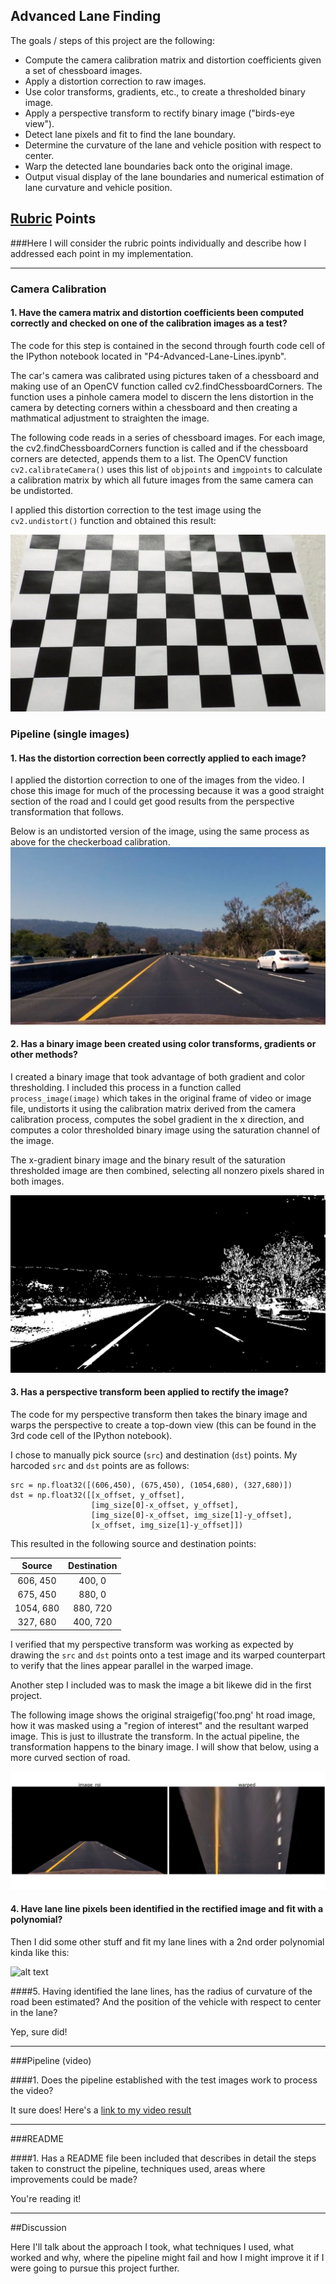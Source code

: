 ## Advanced Lane Finding


The goals / steps of this project are the following:

* Compute the camera calibration matrix and distortion coefficients given a set of chessboard images.
* Apply a distortion correction to raw images.
* Use color transforms, gradients, etc., to create a thresholded binary image.
* Apply a perspective transform to rectify binary image ("birds-eye view").
* Detect lane pixels and fit to find the lane boundary.
* Determine the curvature of the lane and vehicle position with respect to center.
* Warp the detected lane boundaries back onto the original image.
* Output visual display of the lane boundaries and numerical estimation of lane curvature and vehicle position.

[//]: # (Image References)

[image1]: ./test_images/checker_undistorted.jpg "Undistorted"
[image2]: ./test_images/undistorted_test7.jpg "Road Undistorted"
[image3]: ./test_images/test7_binary.jpg "Binary Example"
[image4]: ./test_images/transform.jpg "Warp Example"
[image5]: ./examples/color_fit_lines.jpg "Fit Visual"
[video1]: ./project_video.mp4 "Fit Visual"

## [Rubric](https://review.udacity.com/#!/rubrics/571/view) Points
###Here I will consider the rubric points individually and describe how I addressed each point in my implementation.  

---

### Camera Calibration

#### 1. Have the camera matrix and distortion coefficients been computed correctly and checked on one of the calibration images as a test?
The code for this step is contained in the second through fourth code cell of the IPython notebook located in "P4-Advanced-Lane-Lines.ipynb".  

The car's camera was calibrated using pictures taken of a chessboard and making use of an OpenCV function called cv2.findChessboardCorners. The function uses a pinhole camera model to discern the lens distortion in the camera by detecting corners within a chessboard and then creating a mathmatical adjustment to straighten the image. 

The following code reads in a series of chessboard images. For each image, the cv2.findChessboardCorners function is called and if the chessboard corners are detected, appends them to a list. The OpenCV function `cv2.calibrateCamera()` uses this list of `objpoints` and `imgpoints` to calculate a calibration matrix by which all future images from the same camera can be undistorted. 

I applied this distortion correction to the test image using the `cv2.undistort()` function and obtained this result: 

![alt text][image1]

### Pipeline (single images)

#### 1. Has the distortion correction been correctly applied to each image?
I applied the distortion correction to one of the images from the video. I chose this image for much of the processing because it was a good straight section of the road and I could get good results from the perspective transformation that follows. 

Below is an undistorted version of the image, using the same process as above for the checkerboad calibration.
![alt text][image2] 
#### 2. Has a binary image been created using color transforms, gradients or other methods?
I created a binary image that took advantage of both gradient and color thresholding. I included this process in a function called `process_image(image)` which takes in the original frame of video or image file, undistorts it using the calibration matrix derived from the camera calibration process, computes the sobel gradient in the x direction, and computes a color thresholded binary image using the saturation channel of the image.

The x-gradient binary image and the binary result of the saturation thresholded image are then combined, selecting all nonzero pixels shared in both images. 

![alt text][image3]

#### 3. Has a perspective transform been applied to rectify the image?

The code for my perspective transform then takes the binary image and warps the perspective to create a top-down view (this can be found in the 3rd code cell of the IPython notebook). 

I chose to manually pick source (`src`) and destination (`dst`) points.  My harcoded `src` and `dst` points are as follows:

```
src = np.float32([(606,450), (675,450), (1054,680), (327,680)]) 
dst = np.float32([[x_offset, y_offset], 
                  [img_size[0]-x_offset, y_offset], 
                  [img_size[0]-x_offset, img_size[1]-y_offset], 
                  [x_offset, img_size[1]-y_offset]])

```
This resulted in the following source and destination points:

| Source        | Destination   | 
|:-------------:|:-------------:| 
| 606, 450      | 400, 0        | 
| 675, 450      | 880, 0        |
| 1054, 680     | 880, 720      |
| 327, 680      | 400, 720      |

I verified that my perspective transform was working as expected by drawing the `src` and `dst` points onto a test image and its warped counterpart to verify that the lines appear parallel in the warped image.

Another step I included was to mask the image a bit likewe did in the first project. 

The following image shows the original straigefig('foo.png' ht road image, how it was masked using a "region of interest" and the resultant warped image. This is just to illustrate the transform. In the actual pipeline, the transformation happens to the binary image. I will show that below, using a more curved section of road. 

![alt text][image4]

#### 4. Have lane line pixels been identified in the rectified image and fit with a polynomial?

Then I did some other stuff and fit my lane lines with a 2nd order polynomial kinda like this:

![alt text][image5]

####5. Having identified the lane lines, has the radius of curvature of the road been estimated? And the position of the vehicle with respect to center in the lane?

Yep, sure did!

---

###Pipeline (video)

####1. Does the pipeline established with the test images work to process the video?

It sure does!  Here's a [link to my video result](./project_video.mp4)

---

###README

####1. Has a README file been included that describes in detail the steps taken to construct the pipeline, techniques used, areas where improvements could be made?

You're reading it!


---
##Discussion

Here I'll talk about the approach I took, what techniques I used, what worked and why, where the pipeline might fail and how I might improve it if I were going to pursue this project further.  
